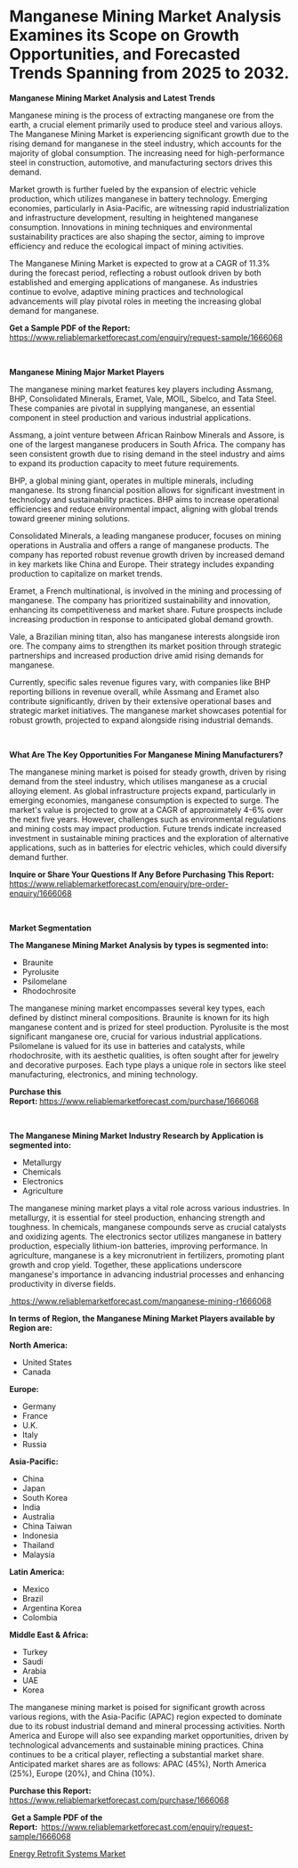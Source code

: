 <p><h1>Manganese Mining Market Analysis Examines its Scope on Growth Opportunities, and Forecasted Trends Spanning from 2025 to 2032.</h1></p><p><strong>Manganese Mining Market Analysis and Latest Trends</strong></p>
<p><p>Manganese mining is the process of extracting manganese ore from the earth, a crucial element primarily used to produce steel and various alloys. The Manganese Mining Market is experiencing significant growth due to the rising demand for manganese in the steel industry, which accounts for the majority of global consumption. The increasing need for high-performance steel in construction, automotive, and manufacturing sectors drives this demand.</p><p>Market growth is further fueled by the expansion of electric vehicle production, which utilizes manganese in battery technology. Emerging economies, particularly in Asia-Pacific, are witnessing rapid industrialization and infrastructure development, resulting in heightened manganese consumption. Innovations in mining techniques and environmental sustainability practices are also shaping the sector, aiming to improve efficiency and reduce the ecological impact of mining activities.</p><p>The Manganese Mining Market is expected to grow at a CAGR of 11.3% during the forecast period, reflecting a robust outlook driven by both established and emerging applications of manganese. As industries continue to evolve, adaptive mining practices and technological advancements will play pivotal roles in meeting the increasing global demand for manganese.</p></p>
<p><strong>Get a Sample PDF of the Report:&nbsp;</strong> <a href="https://www.reliablemarketforecast.com/enquiry/request-sample/1666068?utm_campaign=1903&utm_medium=2&utm_source=Github&utm_content=ia&utm_term=13022025&utm_id=manganese-mining">https://www.reliablemarketforecast.com/enquiry/request-sample/1666068</a></p>
<p>&nbsp;</p>
<p><strong>Manganese Mining Major Market Players</strong></p>
<p><p>The manganese mining market features key players including Assmang, BHP, Consolidated Minerals, Eramet, Vale, MOIL, Sibelco, and Tata Steel. These companies are pivotal in supplying manganese, an essential component in steel production and various industrial applications.</p><p>Assmang, a joint venture between African Rainbow Minerals and Assore, is one of the largest manganese producers in South Africa. The company has seen consistent growth due to rising demand in the steel industry and aims to expand its production capacity to meet future requirements.</p><p>BHP, a global mining giant, operates in multiple minerals, including manganese. Its strong financial position allows for significant investment in technology and sustainability practices. BHP aims to increase operational efficiencies and reduce environmental impact, aligning with global trends toward greener mining solutions.</p><p>Consolidated Minerals, a leading manganese producer, focuses on mining operations in Australia and offers a range of manganese products. The company has reported robust revenue growth driven by increased demand in key markets like China and Europe. Their strategy includes expanding production to capitalize on market trends.</p><p>Eramet, a French multinational, is involved in the mining and processing of manganese. The company has prioritized sustainability and innovation, enhancing its competitiveness and market share. Future prospects include increasing production in response to anticipated global demand growth.</p><p>Vale, a Brazilian mining titan, also has manganese interests alongside iron ore. The company aims to strengthen its market position through strategic partnerships and increased production drive amid rising demands for manganese.</p><p>Currently, specific sales revenue figures vary, with companies like BHP reporting billions in revenue overall, while Assmang and Eramet also contribute significantly, driven by their extensive operational bases and strategic market initiatives. The manganese market showcases potential for robust growth, projected to expand alongside rising industrial demands.</p></p>
<p>&nbsp;</p>
<p><strong>What Are The Key Opportunities For Manganese Mining Manufacturers?</strong></p>
<p><p>The manganese mining market is poised for steady growth, driven by rising demand from the steel industry, which utilises manganese as a crucial alloying element. As global infrastructure projects expand, particularly in emerging economies, manganese consumption is expected to surge. The market's value is projected to grow at a CAGR of approximately 4-6% over the next five years. However, challenges such as environmental regulations and mining costs may impact production. Future trends indicate increased investment in sustainable mining practices and the exploration of alternative applications, such as in batteries for electric vehicles, which could diversify demand further.</p></p>
<p><strong>Inquire or Share Your Questions If Any Before Purchasing This Report:</strong> <a href="https://www.reliablemarketforecast.com/enquiry/pre-order-enquiry/1666068?utm_campaign=1903&utm_medium=2&utm_source=Github&utm_content=ia&utm_term=13022025&utm_id=manganese-mining">https://www.reliablemarketforecast.com/enquiry/pre-order-enquiry/1666068</a></p>
<p>&nbsp;</p>
<p><strong>Market Segmentation</strong></p>
<p><strong>The Manganese Mining Market Analysis by types is segmented into:</strong></p>
<p><ul><li>Braunite</li><li>Pyrolusite</li><li>Psilomelane</li><li>Rhodochrosite</li></ul></p>
<p><p>The manganese mining market encompasses several key types, each defined by distinct mineral compositions. Braunite is known for its high manganese content and is prized for steel production. Pyrolusite is the most significant manganese ore, crucial for various industrial applications. Psilomelane is valued for its use in batteries and catalysts, while rhodochrosite, with its aesthetic qualities, is often sought after for jewelry and decorative purposes. Each type plays a unique role in sectors like steel manufacturing, electronics, and mining technology.</p></p>
<p><strong>Purchase this Report:&nbsp;</strong><a href="https://www.reliablemarketforecast.com/purchase/1666068?utm_campaign=1903&utm_medium=2&utm_source=Github&utm_content=ia&utm_term=13022025&utm_id=manganese-mining">https://www.reliablemarketforecast.com/purchase/1666068</a></p>
<p>&nbsp;</p>
<p><strong>The Manganese Mining Market Industry Research by Application is segmented into:</strong></p>
<p><ul><li>Metallurgy</li><li>Chemicals</li><li>Electronics</li><li>Agriculture</li></ul></p>
<p><p>The manganese mining market plays a vital role across various industries. In metallurgy, it is essential for steel production, enhancing strength and toughness. In chemicals, manganese compounds serve as crucial catalysts and oxidizing agents. The electronics sector utilizes manganese in battery production, especially lithium-ion batteries, improving performance. In agriculture, manganese is a key micronutrient in fertilizers, promoting plant growth and crop yield. Together, these applications underscore manganese's importance in advancing industrial processes and enhancing productivity in diverse fields.</p></p>
<p><a href="https://www.reliablemarketforecast.com/manganese-mining-r1666068?utm_campaign=1903&utm_medium=2&utm_source=Github&utm_content=ia&utm_term=13022025&utm_id=manganese-mining">&nbsp;https://www.reliablemarketforecast.com/manganese-mining-r1666068</a></p>
<p><strong>In terms of Region, the Manganese Mining Market Players available by Region are:</strong></p>
<p>
    <p> <strong> North America: </strong>
        <ul>
            <li>United States</li>
            <li>Canada</li>
        </ul>
        </p> 
    <p> <strong> Europe: </strong>
        <ul>
            <li>Germany</li>
            <li>France</li>
            <li>U.K.</li>
            <li>Italy</li>
            <li>Russia</li>
        </ul>
        </p> 
    <p> <strong> Asia-Pacific: </strong>
        <ul>
            <li>China</li>
            <li>Japan</li>
            <li>South Korea</li>
            <li>India</li>
            <li>Australia</li>
            <li>China Taiwan</li>
            <li>Indonesia</li>
            <li>Thailand</li>
            <li>Malaysia</li>
        </ul>
        </p> 
    <p> <strong> Latin America: </strong>
        <ul>
            <li>Mexico</li>
            <li>Brazil</li>
            <li>Argentina Korea</li>
            <li>Colombia</li>
        </ul>
        </p> 
    <p> <strong> Middle East & Africa: </strong>
        <ul>
            <li>Turkey</li>
            <li>Saudi</li>
            <li>Arabia</li>
            <li>UAE</li>
            <li>Korea</li>
        </ul>
    </p>
    </p>
<p><p>The manganese mining market is poised for significant growth across various regions, with the Asia-Pacific (APAC) region expected to dominate due to its robust industrial demand and mineral processing activities. North America and Europe will also see expanding market opportunities, driven by technological advancements and sustainable mining practices. China continues to be a critical player, reflecting a substantial market share. Anticipated market shares are as follows: APAC (45%), North America (25%), Europe (20%), and China (10%).</p></p>
<p><strong>Purchase this Report: </strong><a href="https://www.reliablemarketforecast.com/purchase/1666068?utm_campaign=1903&utm_medium=2&utm_source=Github&utm_content=ia&utm_term=13022025&utm_id=manganese-mining">https://www.reliablemarketforecast.com/purchase/1666068</a></p>
<p>&nbsp;<strong>Get a Sample PDF of the Report:&nbsp;&nbsp;</strong><a href="https://www.reliablemarketforecast.com/enquiry/request-sample/1666068?utm_campaign=1903&utm_medium=2&utm_source=Github&utm_content=ia&utm_term=13022025&utm_id=manganese-mining">https://www.reliablemarketforecast.com/enquiry/request-sample/1666068</a></p>
<p><strong></strong></p>
<p><p><a href="https://github.com/ashepherd82/Market-Research-Report-List-7/blob/main/energy-retrofit-systems-market.md?utm_campaign=1903&utm_medium=2&utm_source=Github&utm_content=ia&utm_term=13022025&utm_id=manganese-mining">Energy Retrofit Systems Market</a></p></p>